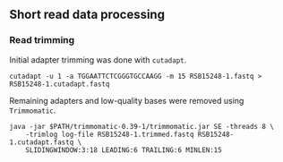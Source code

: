 ## Short read data processing

### Read trimming
Initial adapter trimming was done with `cutadapt`. 
```ShellSession
cutadapt -u 1 -a TGGAATTCTCGGGTGCCAAGG -m 15 RSB15248-1.fastq > RSB15248-1.cutadapt.fastq
```
Remaining adapters and low-quality bases were removed using `Trimmomatic`. 
```ShellSession
java -jar $PATH/trimmomatic-0.39-1/trimmomatic.jar SE -threads 8 \
    -trimlog log-file RSB15248-1.trimmed.fastq RSB15248-1.cutadapt.fastq \
    SLIDINGWINDOW:3:18 LEADING:6 TRAILING:6 MINLEN:15
```
